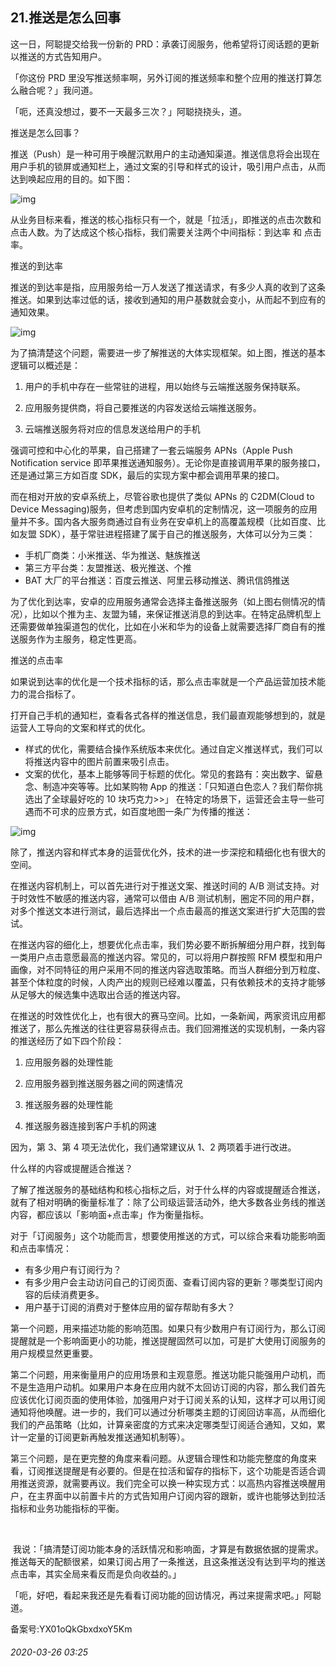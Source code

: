 ## 21.推送是怎么回事
这一日，阿聪提交给我一份新的 PRD：承袭订阅服务，他希望将订阅话题的更新以推送的方式告知用户。


「你这份 PRD 里没写推送频率啊，另外订阅的推送频率和整个应用的推送打算怎么融合呢？」我问道。


「呃，还真没想过，要不一天最多三次？」阿聪挠挠头，道。


  



推送是怎么回事？


  



推送（Push）是一种可用于唤醒沉默用户的主动通知渠道。推送信息将会出现在用户手机的锁屏或通知栏上，通过文案的引导和样式的设计，吸引用户点击，从而达到唤起应用的目的。如下图：


  



![img](https://pic1.zhimg.com/v2-95c0824dfc785f8513bd28fe07ee1d03.webp)

  



从业务目标来看，推送的核心指标只有一个，就是「拉活」，即推送的点击次数和点击人数。为了达成这个核心指标，我们需要关注两个中间指标：到达率 和 点击率。


  



推送的到达率


推送的到达率是指，应用服务给一万人发送了推送请求，有多少人真的收到了这条推送。如果到达率过低的话，接收到通知的用户基数就会变小，从而起不到应有的通知效果。


  



![img](https://pic1.zhimg.com/v2-6e04d2c3da22b66f369cc1f37565eaa1.webp)

  



为了搞清楚这个问题，需要进一步了解推送的大体实现框架。如上图，推送的基本逻辑可以概述是：


1. 用户的手机中存在一些常驻的进程，用以始终与云端推送服务保持联系。


2. 应用服务提供商，将自己要推送的内容发送给云端推送服务。


3. 云端推送服务将对应的信息发送给用户的手机


  



强调可控和中心化的苹果，自己搭建了一套云端服务 APNs（Apple Push Notification service 即苹果推送通知服务）。无论你是直接调用苹果的服务接口，还是通过第三方如百度 SDK，最后的实现方案中都会调用苹果的接口。


  



而在相对开放的安卓系统上，尽管谷歌也提供了类似 APNs 的 C2DM(Cloud to Device Messaging)服务，但考虑到国内安卓机的定制情况，这一项服务的应用量并不多。国内各大服务商通过自有业务在安卓机上的高覆盖规模（比如百度、比如友盟 SDK），基于常驻进程搭建了属于自己的推送服务，大体可以分为三类：


* 手机厂商类：小米推送、华为推送、魅族推送
* 第三方平台类：友盟推送、极光推送、个推
* BAT 大厂的平台推送：百度云推送、阿里云移动推送、腾讯信鸽推送

  



为了优化到达率，安卓的应用服务通常会选择主备推送服务（如上图右侧情况的情况），比如以个推为主、友盟为辅，来保证推送消息的到达率。在特定品牌机型上还需要做单独渠道包的优化，比如在小米和华为的设备上就需要选择厂商自有的推送服务作为主服务，稳定性更高。


  



推送的点击率


如果说到达率的优化是一个技术指标的话，那么点击率就是一个产品运营加技术能力的混合指标了。


打开自己手机的通知栏，查看各式各样的推送信息，我们最直观能够想到的，就是运营人工导向的文案和样式的优化。


* 样式的优化，需要结合操作系统版本来优化。通过自定义推送样式，我们可以将推送内容中的图片前置来吸引点击。
* 文案的优化，基本上能够等同于标题的优化。常见的套路有：突出数字、留悬念、制造冲突等等。比如某购物 App 的推送：「只知道白色恋人？我们帮你挑选出了全球最好吃的 10 块巧克力>>」 在特定的场景下，运营还会主导一些可遇而不可求的应景方式，如百度地图一条广为传播的推送：

  



![img](https://pic1.zhimg.com/v2-f457da4cddecdfe9ece7affe8320d144.webp)

除了，推送内容和样式本身的运营优化外，技术的进一步深挖和精细化也有很大的空间。


在推送内容机制上，可以首先进行对于推送文案、推送时间的 A/B 测试支持。对于时效性不敏感的推送内容，通常可以借由 A/B 测试机制，圈定不同的用户群，对多个推送文本进行测试，最后选择出一个点击最高的推送文案进行扩大范围的尝试。


  



在推送内容的细化上，想要优化点击率，我们势必要不断拆解细分用户群，找到每一类用户点击意愿最高的推送内容。常见的，可以将用户群按照 RFM 模型和用户画像，对不同特征的用户采用不同的推送内容选取策略。而当人群细分到万粒度、甚至个体粒度的时候，人肉产出的规则已经难以覆盖，只有依赖技术的支持才能够从足够大的候选集中选取出合适的推送内容。


  



在推送的时效性优化上，也有很大的赛马空间。比如，一条新闻，两家资讯应用都推送了，那么先推送的往往更容易获得点击。我们回溯推送的实现机制，一条内容的推送经历了如下四个阶段：


1. 应用服务器的处理性能


2. 应用服务器到推送服务器之间的网速情况


3. 推送服务器的处理性能


4. 推送服务器连接到客户手机的网速


因为，第 3、第 4 项无法优化，我们通常建议从 1、2 两项着手进行改进。


  



什么样的内容或提醒适合推送？


  



了解了推送服务的基础结构和核心指标之后，对于什么样的内容或提醒适合推送，就有了相对明确的衡量标准了：除了公司级运营活动外，绝大多数各业务线的推送内容，都应该以「影响面+点击率」作为衡量指标。


  



对于「订阅服务」这个功能而言，想要使用推送的方式，可以综合来看功能影响面和点击率情况：


* 有多少用户有订阅行为？
* 有多少用户会主动访问自己的订阅页面、查看订阅内容的更新？哪类型订阅内容的后续消费更多。
* 用户基于订阅的消费对于整体应用的留存帮助有多大？

  



第一个问题，用来描述功能的影响范围。如果只有少数用户有订阅行为，那么订阅提醒就是一个影响面更小的功能，推送提醒固然可以加，可是扩大使用订阅服务的用户规模显然更重要。


第二个问题，用来衡量用户的应用场景和主观意愿。推送功能只能强用户动机，而不是生造用户动机。如果用户本身在应用内就不太回访订阅的内容，那么我们首先应该优化订阅页面的使用体验，加强用户对于订阅关系的认知，这样才可以用订阅通知将他唤醒。进一步的，我们可以通过分析哪类主题的订阅回访率高，从而细化我们的产品策略（比如，计算亲密度的方式来决定哪类型订阅适合通知，又如，累计一定量的订阅更新再触发推送通知机制等）。


第三个问题，是在更完整的角度来看问题。从逻辑合理性和功能完整度的角度来看，订阅推送提醒是有必要的。但是在拉活和留存的指标下，这个功能是否适合调用推送资源，就需要再议。我们完全可以换一种实现方式：以高热内容推送唤醒用户，在主界面中以前置卡片的方式告知用户订阅内容的跟新，或许也能够达到拉活指标和业务功能指标的平衡。


 


 我说：「搞清楚订阅功能本身的活跃情况和影响面，才算是有数据依据的提需求。推送每天的配额很紧，如果订阅占用了一条推送，且这条推送没有达到平均的推送点击率，其实全局来看反而是负向收益的。」


「呃，好吧，看起来我还是先看看订阅功能的回访情况，再过来提需求吧。」阿聪道。


  



备案号:YX01oQkGbxdxoY5Km


###### 2020-03-26 03:25
